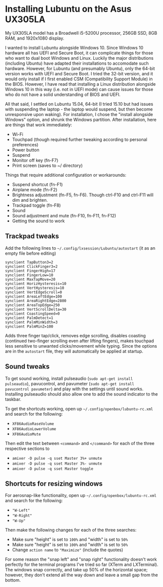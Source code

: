 # Installing Lubuntu on the Asus UX305LA
My UX305LA model has a Broadwell i5-5200U processor, 256GB SSD, 8GB RAM, and 1920x1080 display.

I wanted to install Lubuntu alongside Windows 10. Since Windows 10 hardware all has UEFI and Secure Boot, it can complicate things for those who want to dual boot Windows and Linux. Luckily the major distributions (including Ubuntu) have adapted their installations to accomodate such hardware. However, for Lubuntu (and presumably Ubuntu), only the 64-bit version works with UEFI and Secure Boot. I tried the 32-bit version, and it would only install if I first enabled CSM (Compatibility Support Module) in the BIOS. However, I have read that installing a Linux distribution alongside Windows 10 in this way (i.e. not in UEFI mode) can cause issues for those who do not have a solid understanding of BIOS and UEFI.

All that said, I settled on Lubuntu 15.04, 64-bit (I tried 15.10 but had issues with suspending the laptop - the laptop would suspend, but then become unresponsive upon waking). For installation, I chose the "install alongside Windows" option, and shrunk the Windows partition. After installation, here are things that work immediately:

- Wi-Fi
- Touchpad (though required further tweaking according to personal preferences)
- Power button
- Suspend
- Monitor off key (fn-F7)
- Print screen (saves to ~/ directory)

Things that require additional configuration or workarounds:

- Suspend shortcut (fn-F1)
- Airplane mode (fn-F2)
- Brightness adjustment (fn-F5, fn-F6). Though ctrl-F10 and ctrl-F11 will dim and brighten.
- Trackpad toggle (fn-F8)
- Sound
- Sound adjustment and mute (fn-F10, fn-F11, fn-F12)
- Getting the sound to work

## Trackpad tweaks
Add the following lines to `~/.config/lxsession/Lubuntu/autostart` (it as an empty file before editing)
```
synclient TapButton3=2
synclient ClickFinger3=2
synclient FingerHigh=17
synclient FingerLow=10
synclient MaxTapMove=20
synclient HorizHysteresis=10
synclient VertHysteresis=10
synclient VertEdgeScroll=0
synclient AreaLeftEdge=100
synclient AreaRightEdge=2800
synclient AreaTopEdge=250
synclient VertScrollDelta=30
synclient CoastingSpeed=0
synclient PalmDetect=1
synclient PalmMinWidth=3
synclient PalmMinZ=100
```
Adds three finger tap/click, removes edge scrolling, disables coasting (continued two-finger scrolling even after lifting fingers), makes touchpad less sensitive to unwanted clicks/movement while typing. Since the options are in the `autostart` file, they will automatically be applied at startup.

## Sound tweaks
To get sound working, install pulseaudio (`sudo apt-get install pulseaudio`), pavucontrol, and pavumeter (`sudo apt-get install pavucontrol pavumeter`) and play with the settings until sound works. Installing pulseaudio should also allow one to add the sound indicator to the taskbar.

To get the shortcuts working, open up `~/.config/openbox/lubuntu-rc.xml` and search for the following:

- `XF86AudioRaseVolume`
- `XF86AudioLowerVolume`
- `XF86AudioMute`

Then edit the text between `<command>` and `</command>` for each of the three respective sections to

- `amixer -D pulse -q sset Master 3%+ unmute`
- `amixer -D pulse -q sset Master 3%- unmute`
- `amixer -D pulse -q sset Master toggle`

## Shortcuts for resizing windows
For aerosnap-like functionality, open up `~/.config/openbox/lubuntu-rc.xml` and search for the following:

- `"W-Left"`
- `"W-Right"`
- `"W-Up"`

Then make the following changes for each of the three searches:

- Make sure "height" is set to `100%` and "width" is set to `50%`
- Make sure "height" is set to `100%` and "width" is set to `50%`
- Change `action name` to `"Maximize"` (include the quotes)

For some reason the "snap left" and "snap right" functionality doesn't work perfectly for the terminal programs I've tried so far (XTerm and LXTerminal). The windows snap correctly, and take up 50% of the horizontal space; however, they don't extend all the way down and leave a small gap from the bottom.
